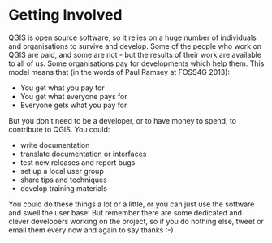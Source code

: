 Getting Involved
================
QGIS is open source software, so it relies on a huge number of individuals and organisations to survive and develop. Some of the people who work on QGIS are paid, and some are not - but the results of their work are available to all of us. Some organisations pay for developments which help them. This model means that (in the words of Paul Ramsey at FOSS4G 2013):
- You get what you pay for
- You get what everyone pays for
- Everyone gets what you pay for

But you don't need to be a developer, or to have money to spend, to contribute to QGIS. You could:
- write documentation
- translate documentation or interfaces
- test new releases and report bugs
- set up a local user group
- share tips and techniques
- develop training materials

You could do these things a lot or a little, or you can just use the software and swell the user base! But remember there are some dedicated and clever developers working on the project, so if you do nothing else, tweet or email them every now and again to say thanks :-)

